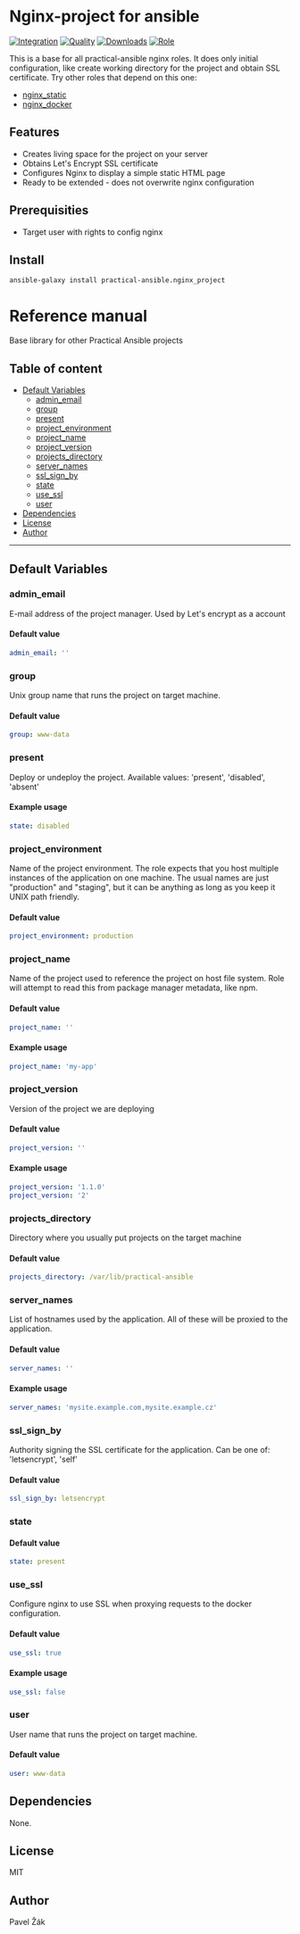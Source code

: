 # Nginx-project for ansible

[![Integration](https://github.com/practical-ansible/nginx-project/workflows/CI/badge.svg)](https://github.com/practical-ansible/nginx-project/actions)
[![Quality](https://img.shields.io/ansible/quality/48836.svg)](https://galaxy.ansible.com/practical-ansible/nginx_docker)
[![Downloads](https://img.shields.io/ansible/role/d/48836.svg)](https://galaxy.ansible.com/practical-ansible/nginx_docker)
[![Role](https://img.shields.io/ansible/role/48836)](https://galaxy.ansible.com/practical-ansible/nginx_docker)

This is a base for all practical-ansible nginx roles. It does only initial configuration, like create working directory for the project and obtain SSL certificate. Try other roles that depend on this one:

* [nginx_static](https://github.com/practical-ansible/nginx-static)
* [nginx_docker](https://github.com/practical-ansible/nginx-docker)

## Features

* Creates living space for the project on your server
* Obtains Let's Encrypt SSL certificate
* Configures Nginx to display a simple static HTML page
* Ready to be extended - does not overwrite nginx configuration

## Prerequisities

* Target user with rights to config nginx

## Install

```shell
ansible-galaxy install practical-ansible.nginx_project
```

# Reference manual

Base library for other Practical Ansible projects

## Table of content

* [Default Variables](#default-variables)
  * [admin_email](#admin_email)
  * [group](#group)
  * [present](#present)
  * [project_environment](#project_environment)
  * [project_name](#project_name)
  * [project_version](#project_version)
  * [projects_directory](#projects_directory)
  * [server_names](#server_names)
  * [ssl_sign_by](#ssl_sign_by)
  * [state](#state)
  * [use_ssl](#use_ssl)
  * [user](#user)
* [Dependencies](#dependencies)
* [License](#license)
* [Author](#author)

---

## Default Variables

### admin_email

E-mail address of the project manager. Used by Let's encrypt as a account

#### Default value

```YAML
admin_email: ''
```

### group

Unix group name that runs the project on target machine.

#### Default value

```YAML
group: www-data
```

### present

Deploy or undeploy the project. Available values: 'present', 'disabled', 'absent'

#### Example usage

```YAML
state: disabled
```

### project_environment

Name of the project environment. The role expects that you host multiple instances of the application on one machine. The usual names are just "production" and "staging", but it can be anything as long as you keep it UNIX path friendly.

#### Default value

```YAML
project_environment: production
```

### project_name

Name of the project used to reference the project on host file system. Role will attempt to read this from package manager metadata, like npm.

#### Default value

```YAML
project_name: ''
```

#### Example usage

```YAML
project_name: 'my-app'
```

### project_version

Version of the project we are deploying

#### Default value

```YAML
project_version: ''
```

#### Example usage

```YAML
project_version: '1.1.0'
project_version: '2'
```

### projects_directory

Directory where you usually put projects on the target machine

#### Default value

```YAML
projects_directory: /var/lib/practical-ansible
```

### server_names

List of hostnames used by the application. All of these will be proxied to the application.

#### Default value

```YAML
server_names: ''
```

#### Example usage

```YAML
server_names: 'mysite.example.com,mysite.example.cz'
```

### ssl_sign_by

Authority signing the SSL certificate for the application. Can be one of: 'letsencrypt', 'self'

#### Default value

```YAML
ssl_sign_by: letsencrypt
```

### state

#### Default value

```YAML
state: present
```

### use_ssl

Configure nginx to use SSL when proxying requests to the docker configuration.

#### Default value

```YAML
use_ssl: true
```

#### Example usage

```YAML
use_ssl: false
```

### user

User name that runs the project on target machine.

#### Default value

```YAML
user: www-data
```

## Dependencies

None.

## License

MIT

## Author

Pavel Žák
